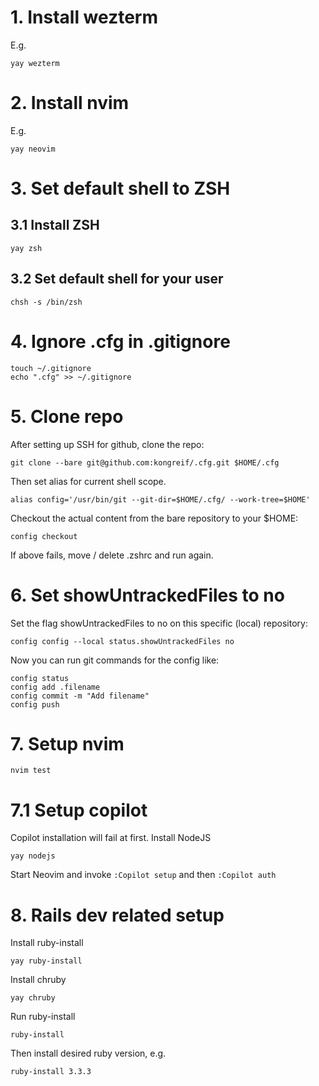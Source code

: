# 1. Install wezterm
E.g.
```
yay wezterm
```
# 2. Install nvim
E.g.
```
yay neovim
```
# 3. Set default shell to ZSH
## 3.1 Install ZSH
```
yay zsh
```
## 3.2 Set default shell for your user
```
chsh -s /bin/zsh
```
# 4. Ignore .cfg in .gitignore
```
touch ~/.gitignore
echo ".cfg" >> ~/.gitignore
```
# 5. Clone repo
After setting up SSH for github, clone the repo:
```
git clone --bare git@github.com:kongreif/.cfg.git $HOME/.cfg
```
Then set alias for current shell scope.
```
alias config='/usr/bin/git --git-dir=$HOME/.cfg/ --work-tree=$HOME'
```
Checkout the actual content from the bare repository to your $HOME:
```
config checkout
```
If above fails, move / delete .zshrc and run again.
# 6. Set showUntrackedFiles to no
Set the flag showUntrackedFiles to no on this specific (local) repository:
```
config config --local status.showUntrackedFiles no
```
Now you can run git commands for the config like:
```
config status
config add .filename
config commit -m "Add filename"
config push
```
# 7. Setup nvim
```
nvim test
```
# 7.1 Setup copilot
Copilot installation will fail at first.
Install NodeJS
```
yay nodejs
```
Start Neovim and invoke `:Copilot setup` and then `:Copilot auth`
# 8. Rails dev related setup
Install ruby-install
```
yay ruby-install
```
Install chruby
```
yay chruby
```
Run ruby-install
```
ruby-install
```
Then install desired ruby version, e.g.
```
ruby-install 3.3.3
```
